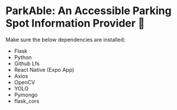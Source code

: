 # ParkAble: An Accessible Parking Spot Information Provider 🚗
Make sure the below dependencies are installed:
- Flask
- Python
- Github Lfs
- React Native (Expo App)
- Axios
- OpenCV
- YOLO
- Pymongo
- flask_cors
